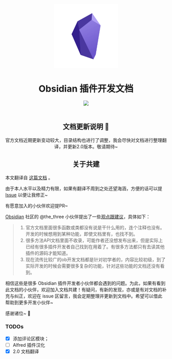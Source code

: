 <!--
 * @Author: luhaifeng666 youzui@hotmail.com
 * @Date: 2022-03-28 21:10:00
 * @LastEditors: luhaifeng666
 * @LastEditTime: 2022-08-12 16:16:22
 * @Description: 
-->
<div align="center">

<img src="./docs/.vuepress/public/images/logo.webp" width="200" />

</div>

<h1 align="center">Obsidian 插件开发文档</h1>

<div align="center">

<img src="https://img.shields.io/badge/vuepress-v2.x-brightgreen" />

</div>

<br/>

<h2 align="center">文档更新说明 📢</h2>

<p align="center">官方文档近期更新变动较大，目录结构也进行了调整，我会尽快对文档进行整理翻译，并更新2.0版本。敬请期待~</p>

<h2 align="center">关于共建</h2>

<p align="center">


本文翻译自 [这篇文档](https://marcus.se.net/obsidian-plugin-docs) 。

由于本人水平以及精力有限，如果有翻译不周到之处还望海涵，方便的话可以提 [Issue](https://github.com/luhaifeng666/obsidian-plugin-docs-zh/issues) 以便让我修正~

有愿意加入的小伙伴欢迎提PR~

[Obsidian](https://forum-zh.obsidian.md/) 社区的 @the_three 小伙伴提出了一些[观点跟建议](https://forum-zh.obsidian.md/t/topic/7824/2?u=酱豆腐精)，具体如下：

</p>

> 1. 官方文档里面很多函数或类都没有说是干什么用的，连个注释也没有。开发的时候想用到某种功能，即使文档里有，也找不到。
> 2. 很多方法API文档里面不收录，可能作者还没想发布出来，但是实际上已经有很多插件开发者自己找到在用着了。有很多方法都只有去读其他插件的源码才能知道。
> 3. 现在流传比较广的ob开发文档都是针对初学者的，内容比较初级，到了实际开发的时候会需要很多复杂的功能，针对这些功能的文档还没有看到。

<p align="center">

相信这些是很多 Obsidian 插件开发者小伙伴都会遇到的问题。为此，如果有看到此文档的小伙伴，欢迎加入文档共建！有疑问，有新的发现，亦或是有对文档的补充与纠正，欢迎在 issue 区留言，我会定期整理并更新到文档中。希望可以借此帮助到更多开发小伙伴~ 

感谢诸位~ 🫶

</p>

### TODOs

- [x] 添加评论区模块；
- [ ] Alfred 插件汉化
- [x] 2.0 文档翻译
